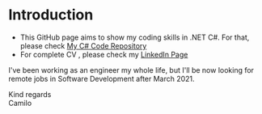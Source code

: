 # Introduction
- This GitHub page aims to show my coding skills in .NET C#. For that, please check [My C# Code Repository](https://github.com/camilochaves/CSharpCodePortfolio)
- For complete CV , please check my [LinkedIn Page](http://www.linkedin.com/in/camilochaves)
  
I've been working as an engineer my whole life, but I'll be now looking for remote jobs in Software Development after March 2021.  

Kind regards  
Camilo

<!---
camilochaves/camilochaves is a ✨ special ✨ repository because its `README.md` (this file) appears on your GitHub profile.
You can click the Preview link to take a look at your changes.
--->
